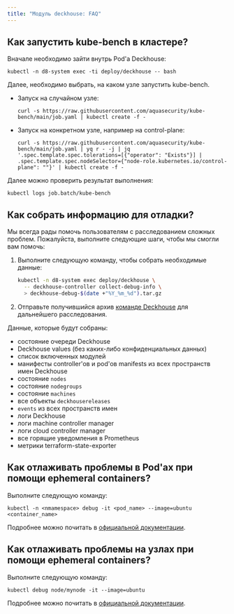 ```yaml
---
title: "Модуль deckhouse: FAQ"
---
```


## Как запустить kube-bench в кластере?

Вначале необходимо зайти внутрь Pod'а Deckhouse:

```shell
kubectl -n d8-system exec -ti deploy/deckhouse -- bash
```

Далее, необходимо выбрать, на каком узле запустить kube-bench.

* Запуск на случайном узле:

  ```shell
  curl -s https://raw.githubusercontent.com/aquasecurity/kube-bench/main/job.yaml | kubectl create -f -
  ```

* Запуск на конкретном узле, например на control-plane:

  ```shell
  curl -s https://raw.githubusercontent.com/aquasecurity/kube-bench/main/job.yaml | yq r - -j | jq '.spec.template.spec.tolerations=[{"operator": "Exists"}] | .spec.template.spec.nodeSelector={"node-role.kubernetes.io/control-plane": ""}' | kubectl create -f -
  ```

Далее можно проверить результат выполнения:

```shell
kubectl logs job.batch/kube-bench
```

## Как собрать информацию для отладки?

Мы всегда рады помочь пользователям с расследованием сложных проблем. Пожалуйста, выполните следующие шаги, чтобы мы смогли вам помочь:

1. Выполните следующую команду, чтобы собрать необходимые данные:

   ```sh
   kubectl -n d8-system exec deploy/deckhouse \
     -- deckhouse-controller collect-debug-info \
     > deckhouse-debug-$(date +"%Y_%m_%d").tar.gz
   ```

2. Отправьте получившийся архив [команде Deckhouse](https://github.com/deckhouse/deckhouse/issues/new/choose) для дальнейшего расследования.

Данные, которые будут собраны:
* состояние очереди Deckhouse
* Deckhouse values (без каких-либо конфиденциальных данных)
* список включенных модулей
* манифесты controller'ов и pod'ов manifests из всех пространств имен Deckhouse
* состояние `nodes`
* состояние `nodegroups`
* состояние `machines`
* все объекты `deckhousereleases`
* `events` из всех пространств имен
* логи Deckhouse
* логи machine controller manager
* логи cloud controller manager
* все горящие уведомления в Prometheus
* метрики terraform-state-exporter

## Как отлаживать проблемы в Pod'ах при помощи ephemeral containers?

Выполните следующую команду:

```shell
kubectl -n <nmamespace> debug -it <pod_name> --image=ubuntu <container_name>
```

Подробнее можно почитать в [официальной документации](https://kubernetes.io/docs/tasks/debug/debug-application/debug-running-pod/#ephemeral-container).

## Как отлаживать проблемы на узлах при помощи ephemeral containers?

Выполните следующую команду:


```shell
kubectl debug node/mynode -it --image=ubuntu
```

Подробнее можно почитать в [официальной документации](https://kubernetes.io/docs/tasks/debug/debug-application/debug-running-pod/#node-shell-session).
